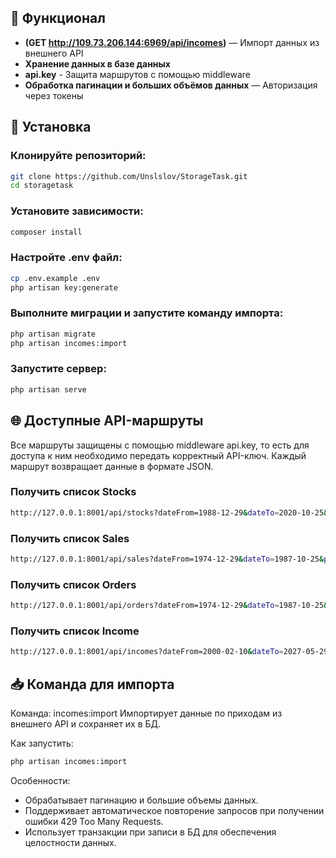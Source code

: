 ## 🔧 Функционал
- **(GET http://109.73.206.144:6969/api/incomes)** — Импорт данных из внешнего API
- **Хранение данных в базе данных**
- **api.key** - Защита маршрутов с помощью middleware  
- **Обработка пагинации и больших объёмов данных** — Авторизация через токены

## 🚀 Установка
### Клонируйте репозиторий:
```bash
git clone https://github.com/Unslslov/StorageTask.git 
cd storagetask
```

### Установите зависимости:
```bash
composer install
```
### Настройте .env файл:
```bash
cp .env.example .env
php artisan key:generate
```
### Выполните миграции и запустите команду импорта:
```bash
php artisan migrate
php artisan incomes:import
```
### Запустите сервер:
```bash
php artisan serve
```

## 🌐 Доступные API-маршруты
Все маршруты защищены с помощью middleware api.key, то есть для доступа к ним необходимо передать корректный API-ключ.
Каждый маршрут возвращает данные в формате JSON.
### Получить список Stocks
```bash
http://127.0.0.1:8001/api/stocks?dateFrom=1988-12-29&dateTo=2020-10-25&page=1&key=E6kUTYrYwZq2tN4QEtyzsbEBk3ie&limit=10
```
### Получить список Sales
```bash
http://127.0.0.1:8001/api/sales?dateFrom=1974-12-29&dateTo=1987-10-25&page=2&key=E6kUTYrYwZq2tN4QEtyzsbEBk3ie&limit=10
```
### Получить список Orders
```bash
http://127.0.0.1:8001/api/orders?dateFrom=1974-12-29&dateTo=1987-10-25&page=2&key=E6kUTYrYwZq2tN4QEtyzsbEBk3ie&limit=10
```
### Получить список Income
```bash
http://127.0.0.1:8001/api/incomes?dateFrom=2000-02-10&dateTo=2027-05-29&page=1&key=E6kUTYrYwZq2tN4QEtyzsbEBk3ie&limit=10
```
## 📥 Команда для импорта
Команда: incomes:import
Импортирует данные по приходам из внешнего API и сохраняет их в БД.

Как запустить:
```bash
php artisan incomes:import
```
Особенности:
- Обрабатывает пагинацию и большие объемы данных.
- Поддерживает автоматическое повторение запросов при получении ошибки 429 Too Many Requests.
- Использует транзакции при записи в БД для обеспечения целостности данных.
